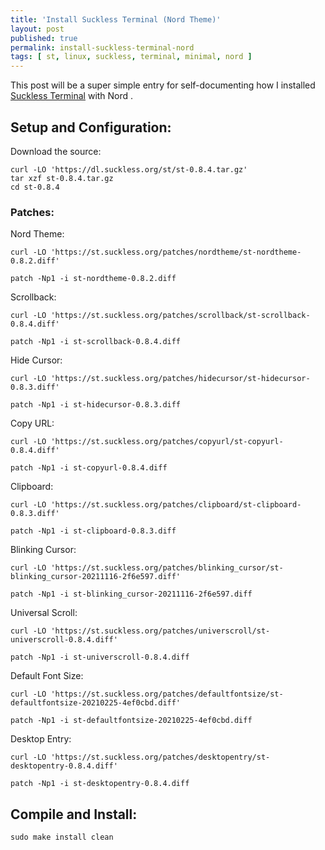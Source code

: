 ```yaml
---
title: 'Install Suckless Terminal (Nord Theme)'
layout: post
published: true
permalink: install-suckless-terminal-nord
tags: [ st, linux, suckless, terminal, minimal, nord ]
---
```


This post will be a super simple entry for self-documenting how I installed [Suckless Terminal](http://git.suckless.org/st) with Nord .

## Setup and Configuration:

Download the source: 

```
curl -LO 'https://dl.suckless.org/st/st-0.8.4.tar.gz'
tar xzf st-0.8.4.tar.gz
cd st-0.8.4
```

### Patches:

Nord Theme:

```
curl -LO 'https://st.suckless.org/patches/nordtheme/st-nordtheme-0.8.2.diff'

patch -Np1 -i st-nordtheme-0.8.2.diff
```

Scrollback:

```
curl -LO 'https://st.suckless.org/patches/scrollback/st-scrollback-0.8.4.diff'

patch -Np1 -i st-scrollback-0.8.4.diff
```

Hide Cursor:

```
curl -LO 'https://st.suckless.org/patches/hidecursor/st-hidecursor-0.8.3.diff'

patch -Np1 -i st-hidecursor-0.8.3.diff
```

Copy URL:

```
curl -LO 'https://st.suckless.org/patches/copyurl/st-copyurl-0.8.4.diff'

patch -Np1 -i st-copyurl-0.8.4.diff
```

Clipboard:

```
curl -LO 'https://st.suckless.org/patches/clipboard/st-clipboard-0.8.3.diff'

patch -Np1 -i st-clipboard-0.8.3.diff
```

Blinking Cursor:

```
curl -LO 'https://st.suckless.org/patches/blinking_cursor/st-blinking_cursor-20211116-2f6e597.diff'

patch -Np1 -i st-blinking_cursor-20211116-2f6e597.diff
```

Universal Scroll:

```
curl -LO 'https://st.suckless.org/patches/universcroll/st-universcroll-0.8.4.diff'

patch -Np1 -i st-universcroll-0.8.4.diff
```

Default Font Size:

```
curl -LO 'https://st.suckless.org/patches/defaultfontsize/st-defaultfontsize-20210225-4ef0cbd.diff'

patch -Np1 -i st-defaultfontsize-20210225-4ef0cbd.diff
```

Desktop Entry:

```
curl -LO 'https://st.suckless.org/patches/desktopentry/st-desktopentry-0.8.4.diff'

patch -Np1 -i st-desktopentry-0.8.4.diff
```

## Compile and Install:

```
sudo make install clean
```
